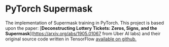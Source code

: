 # PyTorch Supermask
The implementation of Supermask training in PyTorch. 
This project is based upon the paper:
[**Deconstructing Lottery Tickets: Zeros, Signs, and the Supermask**](https://arxiv.org/abs/1905.01067 from Uber AI labs) and their original source code written in TensorFlow [available on github.](https://github.com/uber-research/deconstructing-lottery-tickets)

